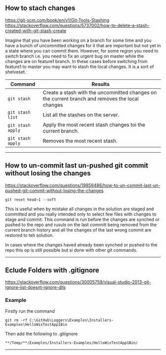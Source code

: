 
## How to stach changes

https://git-scm.com/book/en/v1/Git-Tools-Stashing  
https://stackoverflow.com/questions/5737002/how-to-delete-a-stash-created-with-git-stash-create  

Imagine that you have been working on a branch for some time and you have a bunch of uncommitted changes for it that are important but not yet in a state where you can commit them. However, for some region you need to switch branch i.e. you need to fix an urgent bug on master while the changes are on feature1 branch. In these cases before switching from feature1 to master you may want to stash the local changes. It is a sort of shelveset.


| Command		            | Results			                                                    |
| -------------             | ----------------------------------------------------------------------|
| ```git stash```	        | Create a stash with the uncommitted changes on the current branch and                                removes the local changes                                             |
| ```git stash list```	    | List all the stashes on the server.                                   |
| ```git stash apply```	    | Apply the most recent stash changes toi the current branch.           |
| ```git stash apply```	    | Removes the most recent stash.                                        |


***

## How to un-commit last un-pushed git commit without losing the changes

https://stackoverflow.com/questions/19859486/how-to-un-commit-last-un-pushed-git-commit-without-losing-the-changes  

```git reset head~1 --soft```

This is useful when by mistake all changes in the solution are staged and committed and you really intended only to select few files with changes to stage and commit. This command is run before the 
changes are synched or pushed to the repo and rusuls on the last committ being removed from the current branch history and all the changes of the last wrong commit are restored to teh solution.

In cases where the changes haved already been synched or pushed to the repo this op is still possible but si done with other git commands. 

***

## Eclude Folders with .gitignore 

https://stackoverflow.com/questions/30005759/visual-studio-2013-git-ignore-list-doesnt-ignore-dlls  

### Example

Firstly run the command

```git rm -rf C:\GitHub\Loggers\Examples\Installers-Examples\HelloWixTestApp1Bin```  

Then add the following to .gitignore  

```**/Temp/**/Examples/Installers-Examples/HelloWixTestApp1Bin/```

***